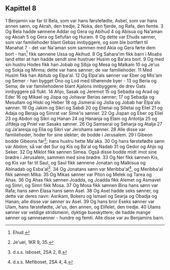 ## Kapittel 8

1 Benjamin var far til Bela, som var hans førstefødte, Asbel, som var hans annen sønn, og Akrah, den tredje,
2 Noka, den fjerde, og Rafa, den femte.
3 Og Bela hadde sønnene Addar og Gera og Abihud
4 og Abisua og Na'aman og Akoah
5 og Gera og Sefufan og Huram.
6 Og dette var Ehuds sønner, som var familiehoder blant Gebas innbyggere, og som ble bortført til Manahat
7 - det var Na'aman som sammen med Akia og Gera førte dem bort - han[^1] fikk sønnene Ussa og Akihud.
8 Og Sahara'im fikk barn i Moabs land etter at han hadde sendt sine hustruer Husim og Ba'ara bort.
9 Og med sin hustru Hodes fikk han Jobab og Sibja og Mesa og Malkam
10 og Je'us og Sokja og Mirma; dette var hans sønner; de var familiehoder.
11 Med Husim fikk han Abitub og Elpa'al.
12 Og Elpa'als sønner var Eber og Mis'am og Semer - han bygget Ono og Lod med tilhørende byer -
13 og Beria og Sema; de var familiehodene blant Ajalons innbyggere; de drev Gats innbyggere på flukt.
14 Ahjo, Sasak og Jeremot
15 og Sebadia og Arad og Eder
16 og Mikael og Jispa og Johavar Berias sønner;
17 og Sebadja og Mesullam og Hiski og Heber
18 og Jismerai og Jislia og Jobab har Elpa'als sønner.
19 Og Jakim og Sikri og Sabdi
20 og Elienai og Silletai og Eliel
21 og Adaja og Beraja og Simrat var Sime'is sønner.
22 Og Jispan og Eber og Eliel
23 og Abdon og Sikri og Hanan
24 og Hananja og Elam og Antotija
25 og Jifdeja og Pniel var Sasaks sønner.
26 Og Samserai og Seharja og Atalja
27 og Ja'aresja og Elia og Sikri var Jerohams sønner.
28 Alle disse var familiehoder, hoder for sine slekter; de bodde i Jerusalem.
29 I Gibeon bodde Gibeons far[^2]; hans hustru hette Ma'aka.
30 Og hans førstefødte sønn var Abdon; så var det Sur og Kis og Ba'al og Nadab
31 og Gedor og Ahjo og Seker.
32 Og Miklot fikk sønnen Simea. Også disse bodde midt imot sine brødre i Jerusalem, sammen med sine brødre.
33 Og Ner fikk sønnen Kis, og Kis var far til Saul, og Saul fikk sønnene Jonatan og Malkisua og Abinadab og Esba'al[^3].
34 Og Jonatans sønn var Meribba'al[^4], og Meribba'al fikk sønnen Mika.
35 Og Mikas sønner var Piton og Melek og Tarea og Ahas.
36 Og Ahas fikk sønnen Joadda, og Joadda fikk Alemet og Asmavet og Simri, og Simri fikk Mosa.
37 Og Mosa fikk sønnen Bina hans sønn var Rafa; hans sønn Elasa hans sønn Asel.
38 Og Asel hadde seks sønner, og dette var deres navn: Asrikam, Bokeru og Ismael og Searja og Obadja og Hanan; alle disse var sønner av Asel.
39 Og hans bror Eseks sønner var Ulam, hans førstefødte, Je'us, den annen, og Elifelet, den tredje.
40 Ulams sønner var veldige stridsmenn, dyktige bueskyttere; de hadde mange sønner og sønnesønner - hundre og femti. Alle disse var av Benjamins barn.

[^1]:  Ehud.
[^2]:  Je'uel, 1KR 9, 35.
[^3]:  d.s.s. Isboset, 2SA 2, 8.
[^4]:  d.s.s. Mefiboset, 2SA 4, 4.
